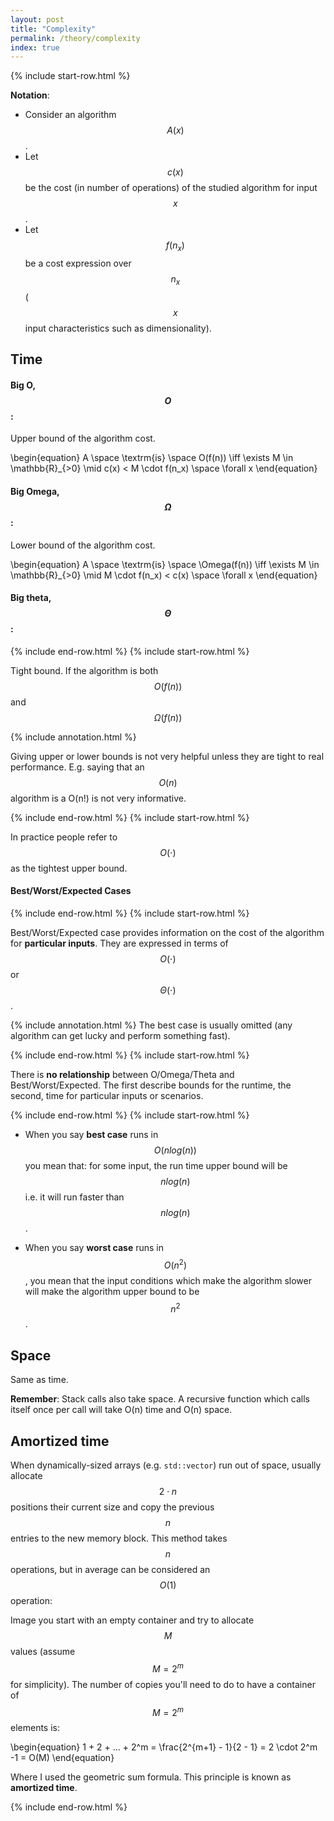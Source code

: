 ```yaml
---
layout: post
title: "Complexity"
permalink: /theory/complexity
index: true
---
```

{% include start-row.html %}

**Notation**:
- Consider an algorithm $$A(x)$$.
- Let $$c(x)$$ be the cost (in number of operations) of the studied algorithm for input $$x$$.
- Let $$f(n_x)$$ be a cost expression over $$n_x$$ ($$x$$ input characteristics such as dimensionality).

## Time

#### Big O, $$O$$:
Upper bound of the algorithm cost.

\begin{equation}
A \space \textrm{is} \space O(f(n)) \iff \exists M \in \mathbb{R}_{>0} \mid c(x) < M \cdot f(n_x) \space \forall x
\end{equation}

#### Big Omega, $$\Omega$$:
Lower bound of the algorithm cost.

\begin{equation}
A \space \textrm{is} \space \Omega(f(n)) \iff \exists M \in \mathbb{R}_{>0} \mid M \cdot f(n_x) < c(x) \space \forall x
\end{equation}

#### Big theta, $$\Theta$$:
{% include end-row.html %}
{% include start-row.html %}

Tight bound. If the algorithm is both $$O(f(n))$$ and $$\Omega(f(n))$$

{% include annotation.html %}

Giving upper or lower bounds is not very helpful unless they are tight to real performance.
E.g. saying that an $$O(n)$$ algorithm is a O(n!) is not very informative.

{% include end-row.html %}
{% include start-row.html %}

In practice people refer to $$O(\cdot)$$ as the tightest upper bound.

#### Best/Worst/Expected Cases
{% include end-row.html %}
{% include start-row.html %}

Best/Worst/Expected case provides information on the cost of the algorithm for **particular inputs**.
They are expressed in terms of $$O(\cdot)$$ or $$\Theta (\cdot)$$.

{% include annotation.html %}
The best case is usually omitted (any algorithm can get lucky and perform something fast).

{% include end-row.html %}
{% include start-row.html %}

There is **no relationship** between O/Omega/Theta and Best/Worst/Expected.
The first describe bounds for the runtime, the second, time for particular inputs or scenarios.

{% include end-row.html %}
{% include start-row.html %}

- When you say **best case** runs in $$O(n log(n))$$ you mean that:
for some input, the run time upper bound will be $$n log(n)$$ i.e. it will run faster than $$n log(n)$$.

- When you say **worst case** runs in $$O(n^2)$$, you mean that the input conditions which make the algorithm slower will make the algorithm upper bound to be $$n^2$$.

## Space
Same as time.

**Remember**: Stack calls also take space.
A recursive function which calls itself once per call will take O(n) time and O(n) space.

## Amortized time

When dynamically-sized arrays (e.g. ```std::vector```) run out of space, usually allocate $$2\cdot n$$ positions their current size and copy the previous $$n$$ entries to the new memory block.
This method takes $$n$$ operations, but in average can be considered an $$O(1)$$ operation:

Image you start with an empty container and try to allocate $$M$$ values (assume $$M = 2^m$$ for simplicity).
The number of copies you'll need to do to have a container of $$M = 2^m$$ elements is:

\begin{equation}
1 + 2 + ... + 2^m = \frac{2^{m+1} - 1}{2 - 1} = 2 \cdot 2^m -1 = O(M)
\end{equation}

Where I used the geometric sum formula.
This principle is known as **amortized time**.

{% include end-row.html %}
